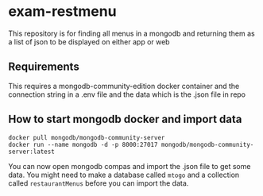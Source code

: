 # exam-restmenu
This repository is for finding all menus in a mongodb and returning them as a list of json to be displayed on either app or web

## Requirements
This requires a mongodb-community-edition docker container and the connection string in a .env file and the data which is the .json file in repo

## How to start mongodb docker and import data

```
docker pull mongodb/mongodb-community-server
docker run --name mongodb -d -p 8000:27017 mongodb/mongodb-community-server:latest
```
You can now open mongodb compas and import the .json file to get some data.
You might need to make a database called `mtogo` and a collection called `restaurantMenus` before you can import the data.
